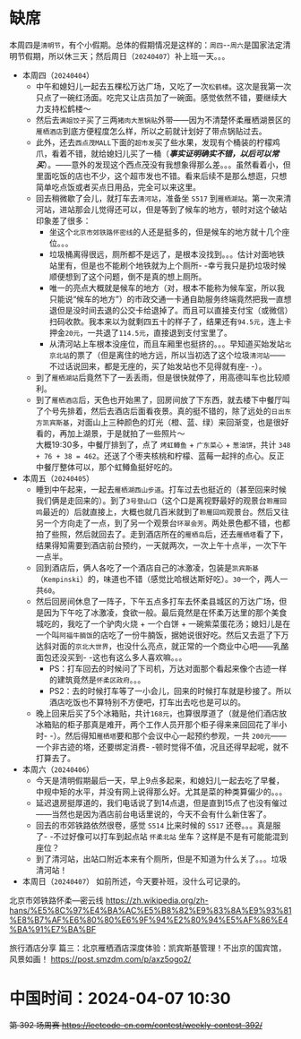 
# 缺席

本周四是`清明节`，有个小假期。总体的假期情况是这样的：`周四`--`周六`是国家法定清明节假期，所以休三天；然后周日（`20240407`）补上班一天。。。

- 本周四（`20240404`） 
  * 中午和媳妇儿一起去五棵松万达广场，又吃了一次`松鹤楼`。这次是我第一次只点了一碗红汤面。吃完又让店员加了一碗面。感觉依然不错，要继续大力支持松鹤楼～
  * 然后去`满姐饺子`买了三两`猪肉大葱锅贴`外带——因为不清楚怀柔雁栖湖景区的`雁栖酒店`到底方便程度怎么样，所以之前就计划好了带点锅贴过去。
  * 此外，还去`西点茂MALL`下面的`超市发`买了些水果，发现有个桶装的柠檬鸡爪，看着不错，就给媳妇儿买了一桶（***事实证明确实不错，以后可以常买***）。——意外的发现这个西点茂没有我想象得那么差。。。虽然看着小，但里面吃饭的店也不少，这个超市发也不错。看来后续不是那么想逛，只想简单吃点饭或者买点日用品，完全可以来这里。
  * 回去稍微歇了会儿，就打车去`清河站`，准备坐 `S517` 到`雁栖湖站`。第一次来清河站，进站那会儿觉得还可以，但是等到了候车的地方，顿时对这个破站印象差了很多：
    + 坐这个`北京市郊铁路怀密线`的人还是挺多的，但是候车的地方就十几个座位。。。
    + 垃圾桶离得很远，厕所都不是远了，是根本没找到。。。估计对面地铁站里有，但是也不能刷个地铁就为上个厕所- -幸亏我只是扔垃圾时候顺便想到了这个问题，倒不是真的想上厕所。
    + 唯一的亮点大概就是候车的地方（对，根本不能称为候车室，所以我只能说“候车的地方”）的市政交通一卡通自助服务终端竟然把我一直想退但是没时间去退的公交卡给退掉了。而且可以直接支付宝（或微信）扫码收款。我本来以为就剩四五十的样子了，结果还有`94.5元`，连上卡押金`20元`，一共退了`114.5元`，直接退到支付宝里了。
    + 从清河站上车根本没座位，而且车厢里也挺挤的。。。早知道买始发站`北京北站`的票了（但是离住的地方远，所以当初选了这个垃圾`清河站`——不过话说回来，都是无座的，买了始发站也不见得就有座- -）。
  * 到了`雁栖湖站`后竟然下了一丢丢雨，但是很快就停了，用高德叫车也比较顺利。
  * 到了`雁栖酒店`后，天色也开始黑了，回房间放了下东西，就去楼下中餐厅叫了个号先排着，然后去酒店后面看夜景。真的挺不错的，除了远处的`日出东方凯宾斯基`，对面山上三种颜色的灯光（橙、蓝、绿）来回渐变，也是很好看的，再加上湖景，于是就拍了一些照片～ <br> 大概19:30多，中餐厅排到了，点了 `烤虹鳟鱼` + `广东菜心` + `葱油饼`，共计 `348 + 76 + 38 = 462`。还送了个枣夹核桃和柠檬、蓝莓一起拌的点心。反正中餐厅整体可以，那个虹鳟鱼挺好吃的。
- 本周五（`20240405`） 
  * 睡到中午起来，一起去`雁栖湖西山步道`。打车过去也挺近的（甚至回来时候我们俩是走回来的）。到了`3号登山口`（这个口是离视野最好的观景台`聆雁回鸣`最近的）后就直接上，大概也就几百米就到了`聆雁回鸣`观景台。然后又往另一个方向走了一点，到了另一个观景台`环翠会芳`。两处景色都不错，也都拍了些照，然后就回去了。走到酒店所在的`雁栖岛`后，还去`雁栖塔`看了下，结果得知需要到酒店前台预约，一天就两次，一次上午十点半，一次下午一点半。
  * 回到酒店后，俩人各吃了一个酒店自己的冰激凌，包装是`凯宾斯基`（`Kempinski`）的，味道也不错（感觉比哈根达斯好吃）。`30`一个，两人一共`60`。
  * 然后回房间休息了一阵子，下午五点多打车去怀柔县城区的万达广场，但是因为下午吃了冰激凌，食欲一般。最后竟然是在怀柔万达里的那个美食城吃的，我吃了一个驴肉火烧 + 一个白饼 + 一碗紫菜蛋花汤；媳妇儿是在一个叫`阿福牛腩饭`的店吃了一份牛腩饭，据她说很好吃。然后又去逛了下万达斜对面的`京北大世界`，也没什么亮点，就正常的一个商业中心吧——乳酪面包还没买到- -这也有这么多人喜欢嘛。。。
    + PS：打车回去的时候问了下司机，万达对面那个看起来像个古迹一样的建筑竟然是`怀柔区政府`。。。
    + PS2：去的时候打车等了一小会儿，回来的时候打车就是秒接了。所以酒店吃饭也不算特别不方便吧，打车出去吃也是可以的。
  * 晚上回来后买了5个冰箱贴，共计`168元`，也算很厚道了（就是他们酒店放冰箱贴的柜子那真是难开，两个工作人员开那个柜子得来来回回花了半小时- -）。然后得知`雁栖塔`要和那个会议中心一起预约参观，一共 `200元`——一个非古迹的塔，还要绑定消费- -顿时觉得不值，况且还得早起呢，就不打算去了。
- 本周六（`20240406`） 
  * 今天是清明假期最后一天，早上9点多起来，和媳妇儿一起去吃了早餐，中规中矩的水平，并没有网上说得那么好。尤其是菜的种类算偏少的。。。
  * 延迟退房挺厚道的，我们电话说了到14点退，但是直到15点了也没有催过——当然也是因为酒店前台电话里说的，今天不会有什么新住客了。
  * 回去的市郊铁路依然很卷，感觉 `S514` 比来时候的 `S517` 还卷。。。真是服了- -不过好像可以打车到起点站 `怀柔北站` 坐车？这样是不是有可能能混到座位？
  * 到了清河站，出站口附近本来有个厕所，但是不知道为什么关了。。。垃圾清河站！
- 本周日（`20240407`） 如前所述，今天要补班，没什么可记录的。

北京市郊铁路怀柔—密云线 https://zh.wikipedia.org/zh-hans/%E5%8C%97%E4%BA%AC%E5%B8%82%E9%83%8A%E9%93%81%E8%B7%AF%E6%80%80%E6%9F%94%E2%80%94%E5%AF%86%E4%BA%91%E7%BA%BF

旅行酒店分享 篇三：北京雁栖酒店深度体验：凯宾斯基管理！不出京的国宾馆，风景如画！ https://post.smzdm.com/p/axz5ogo2/

# 中国时间：2024-04-07 10:30

~~第 392 场周赛 https://leetcode-cn.com/contest/weekly-contest-392/~~
